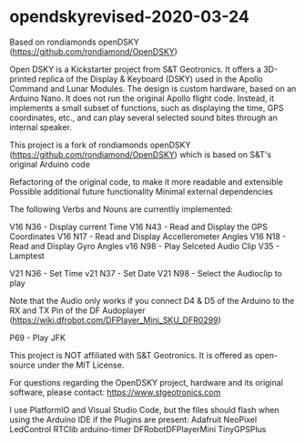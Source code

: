 # opendskyrevised-2020-03-24
Based on rondiamonds openDSKY (https://github.com/rondiamond/OpenDSKY)

Open DSKY is a Kickstarter project from S&T Geotronics.
It offers a 3D-printed replica of the Display & Keyboard (DSKY) used in the Apollo Command and Lunar Modules.
The design is custom hardware, based on an Arduino Nano. It does not run the original Apollo flight code. Instead, it implements a small subset of functions, such as displaying the time, GPS coordinates, etc., and can play several selected sound bites through an internal speaker.

This project is a fork of rondiamonds openDSKY (https://github.com/rondiamond/OpenDSKY) which is based on S&T's original Arduino code

Refactoring of the original code, to make it more readable and extensible
Possible additional future functionality
Minimal external dependencies

The following Verbs and Nouns are currentliy implemented:

V16 N36 - Display current Time
V16 N43 - Read and Display the GPS Coordinates
V16 N17 - Read and Display Accellerometer Angles
V16 N18 - Read and Display Gyro Angles
v16 N98 - Play Selceted Audio Clip
V35     - Lamptest

V21 N36 - Set Time
v21 N37 - Set Date
V21 N98 - Select the Audioclip to play

Note that the Audio only works if you connect D4 & D5 of the Arduino to the RX and TX Pin of the DF Audoplayer
(https://wiki.dfrobot.com/DFPlayer_Mini_SKU_DFR0299)

P69     - Play JFK

This project is NOT affiliated with S&T Geotronics. It is offered as open-source under the MIT License.

For questions regarding the OpenDSKY project, hardware and its original software, please contact: https://www.stgeotronics.com

I use PlatformIO and Visual Studio Code, but the files should flash when using the Arduino IDE if the Plugins are present:
  Adafruit NeoPixel
  LedControl
  RTClib
  arduino-timer
  DFRobotDFPlayerMini
  TinyGPSPlus
  
 
